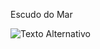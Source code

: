 Escudo do Mar

![Texto Alternativo](https://www.canva.com/design/DAGHSoVSWYI/69qK3e6NTKt578hOWBesDg/edit)
